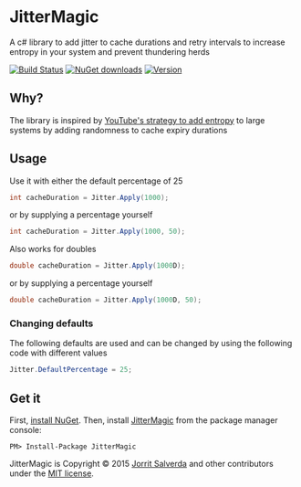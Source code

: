 # JitterMagic

A c# library to add jitter to cache durations and retry intervals to increase entropy in your system and prevent thundering herds

[![Build Status](https://img.shields.io/appveyor/ci/JorritSalverda/JitterMagic.svg)](https://ci.appveyor.com/project/JorritSalverda/jittermagic/)
[![NuGet downloads](https://img.shields.io/nuget/dt/JitterMagic.svg)](https://www.nuget.org/packages/JitterMagic)
[![Version](https://img.shields.io/nuget/v/JitterMagic.svg)](https://www.nuget.org/packages/JitterMagic)

Why?
--------------------------------
The library is inspired by [YouTube's strategy to add entropy](http://highscalability.com/blog/2012/4/17/youtube-strategy-adding-jitter-isnt-a-bug.html) to large systems by adding randomness to cache expiry durations

Usage
--------------------------------
Use it with either the default percentage of 25

```csharp
int cacheDuration = Jitter.Apply(1000);
```

or by supplying a percentage yourself

```csharp
int cacheDuration = Jitter.Apply(1000, 50);
```

Also works for doubles

```csharp
double cacheDuration = Jitter.Apply(1000D);
```

or by supplying a percentage yourself

```csharp
double cacheDuration = Jitter.Apply(1000D, 50);
```

### Changing defaults

The following defaults are used and can be changed by using the following code with different values

```csharp
Jitter.DefaultPercentage = 25;
```

Get it
--------------------------------
First, [install NuGet](http://docs.nuget.org/docs/start-here/installing-nuget). Then, install [JitterMagic](https://www.nuget.org/packages/JitterMagic/) from the package manager console:

    PM> Install-Package JitterMagic

JitterMagic is Copyright &copy; 2015 [Jorrit Salverda](http://blog.jorritsalverda.com/) and other contributors under the [MIT license](LICENSE.txt).